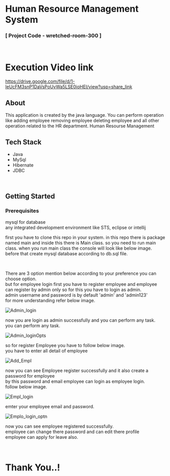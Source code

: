 # Human Resource Management System 
### [ Project Code - wretched-room-300 ]
<br>

# Execution Video link
https://drive.google.com/file/d/1-IeUcFM3snP1DaVsPoUvWa5LSE0ioHEI/view?usp=share_link

## About
This application is created by the java language. You can perform operation like adding employee removing employee deleting employee and all other operation related to the HR department. Human Resourse  Management
<br>

## Tech Stack 
- Java
- MySql
- Hibernate
- JDBC

<br>

## Getting Started
### Prerequisites 
mysql for database
<br>
any integrated development environment like STS, eclipse or intellij
<br>

first you have to clone this repo in your system. 
in this repo there is package named main and inside this there is Main class. so you need to run main class.
when you run main class the console will look like below image.
before that create mysql database according to db.sql file.

<br>

There are 3 option mention below according to your preference you can choose option.
<br>
but for employee login first you have to register employee and employee can register by admin only so for this you have to login as admin. 
<br>
admin username and password is by default 'admin' and 'admin123'
<br>
for more understanding refer below image.

![Admin_login](https://user-images.githubusercontent.com/99876749/209477730-b099c2df-066d-45ba-987e-cd9160d31c67.png)


now you are login as admin successfully and you can perform any task.
<br>
you can perform any task.

![Admin_loginOpts](https://user-images.githubusercontent.com/99876749/209477737-766722fa-6d4e-4e5d-92d4-8a8ecfdec3b6.png)


so for register Employee you have to follow below image.
<br>
you have to enter all detail of employee

![Add_Empl](https://user-images.githubusercontent.com/99876749/209477750-044d4abd-e7d8-44f0-b453-c38eaab12579.png)

now you can see Employee register successfully and it also create a password for employee
<br>
by this password and email employee can login as employee login.
<br>
follow below image.

![Empl_login](https://user-images.githubusercontent.com/99876749/209477766-ffaf3264-99c2-4b0a-b7ed-5c6f6720fe12.png)


emter your employee email and password.

![Emplo_login_optn](https://user-images.githubusercontent.com/99876749/209477774-b7edbd02-dc72-4329-ae78-57c923e664da.png)

now you can see employee registered successfully.
<br>
employee can change there password and can edit there profile
<br>
employee can apply for leave also.

<br>

# Thank You..!
